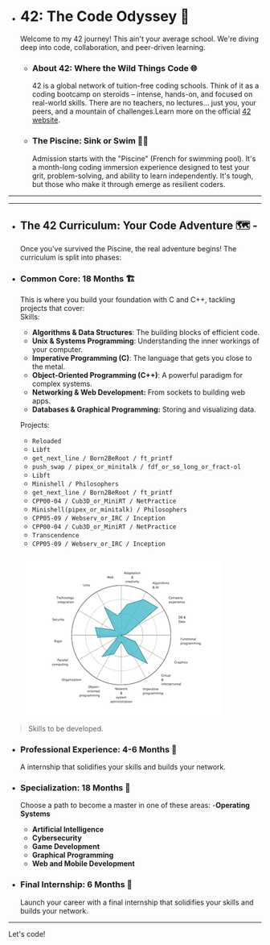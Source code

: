 


- # 42: The Code Odyssey 🚀
    Welcome to my 42 journey! This ain't your average school. We're diving deep into code, collaboration, and peer-driven learning.
  - ### About 42: Where the Wild Things Code 🌐
    42 is a global network of tuition-free coding schools.  Think of it as a coding bootcamp on steroids – intense, hands-on, and focused on real-world skills. There are no teachers, no lectures... just you, your peers, and a mountain of challenges.Learn more on the official [42 website](https://42.fr/en).
  - ### The Piscine: Sink or Swim 🏊‍♀️
     Admission starts with the "Piscine" (French for swimming pool). It's a month-long coding immersion experience designed to test your grit, problem-solving, and ability to learn independently.  It's tough, but those who make it through emerge as resilient coders.

---


---
- ## The 42 Curriculum: Your Code Adventure 🗺️ - 
  Once you've survived the Piscine, the real adventure begins! The curriculum is split into phases:

- ### Common Core: 18 Months 🏗️
  This is where you build your foundation with C and C++, tackling projects that cover:  
  Skills:
  - **Algorithms & Data Structures**: The building blocks of efficient code.
  - **Unix & Systems Programming**: Understanding the inner workings of your computer.
  - **Imperative Programming (C)**: The language that gets you close to the metal.
  - **Object-Oriented Programming (C++)**: A powerful paradigm for complex systems.
  - **Networking & Web Development:**  From sockets to building web apps.
  - **Databases & Graphical Programming:** Storing and visualizing data.  

  Projects:  
  - `Reloaded`
  - `Libft`  
  - `get_next_line / Born2BeRoot / ft_printf`
  - `push_swap / pipex_or_minitalk / fdf_or_so_long_or_fract-ol`
  - `Libft`
  - `Minishell / Philosophers`
  - `get_next_line / Born2BeRoot / ft_printf`
  - `CPP00-04 / Cub3D_or_MiniRT / NetPractice`
  - `Minishell(pipex_or_minitalk) / Philosophers`
  - `CPP05-09 / Webserv_or_IRC / Inception`
  - `CPP00-04 / Cub3D_or_MiniRT / NetPractice`
  - `Transcendence`
  - `CPP05-09 / Webserv_or_IRC / Inception`  

  ![GIF](skills.gif)
>Skills to be developed.

  
- ### Professional Experience: 4-6 Months 💼
  A internship that solidifies your skills and builds your network.

- ### Specialization: 18 Months 🎯
  Choose a path to become a master in one of these areas:
  -**Operating Systems**
  - **Artificial Intelligence**
  - **Cybersecurity**
  - **Game Development**
  - **Graphical Programming**
  - **Web and Mobile Development**


- ### Final Internship: 6 Months 🚀
  Launch your career with a final internship that solidifies your skills and builds your network.

---




Let's code!



